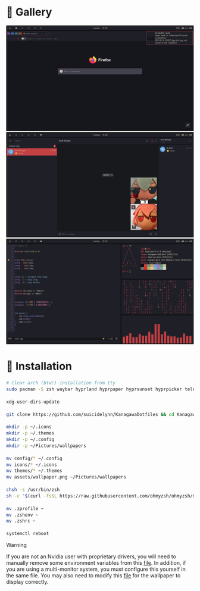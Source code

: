 # 🌠 Gallery
![](assets/preview1.png)
![](assets/preview2.png)
![](assets/preview3.png)

# 💾 Installation
```bash
# Clear arch (btw!) installation from tty
sudo pacman -S zsh waybar hyprland hyprpaper hyprsunset hyprpicker telegram-desktop fuzzel foot kvantum mako micro helix cava fastfetch zellij git curl wget ripgrep xdg-user-dirs yazi eza bat ttf-iosevka-nerd firefox noto-fonts noto-fonts-emoji cliphist

xdg-user-dirs-update

git clone https://github.com/suicidelynn/KanagawaDotfiles && cd KanagawaDotfiles

mkdir -p ~/.icons
mkdir -p ~/.themes
mkdir -p ~/.config 
mkdir -p ~/Pictures/wallpapers

mv config/* ~/.config
mv icons/* ~/.icons
mv themes/* ~/.themes
mv assets/wallpaper.png ~/Pictures/wallpapers

chsh -s /usr/bin/zsh
sh -c "$(curl -fsSL https://raw.githubusercontent.com/ohmyzsh/ohmyzsh/master/tools/install.sh)"

mv .zprofile ~
mv .zshenv ~
mv .zshrc ~

systemctl reboot
```

> [!WARNING]  
> If you are not an Nvidia user with proprietary drivers, you will need to manually remove some environment variables 
> from this [file](./config/hypr/hyprland.conf). In addition, if you are using a multi-monitor system, you must configure
> this yourself in the same file. You may also need to modify this [file](config/hypr/hyprpaper.conf) for the wallpaper 
> to display correctly.
